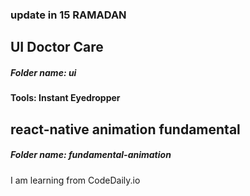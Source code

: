###  update in 15 RAMADAN

## UI Doctor Care
<h5>Folder name: ui</h5>
<h4>Tools: Instant Eyedropper<h4>

## react-native animation fundamental
<h5>Folder name: fundamental-animation</h5>
<p>I am learning from CodeDaily.io</p>
